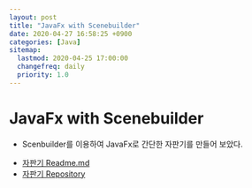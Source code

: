 ```yaml
---
layout: post
title: "JavaFx with Scenebuilder"
date: 2020-04-27 16:58:25 +0900
categories: [Java]
sitemap:
  lastmod: 2020-04-25 17:00:00
  changefreq: daily
  priority: 1.0
---
```


# JavaFx with Scenebuilder

- Scenbuilder를 이용하여 JavaFx로 간단한 자판기를 만들어 보았다.

* [자판기 Readme.md](https://github.com/Marshmellowon/teamproject_vendingmachine)
* [자판기 Repository](https://github.com/Algorithmteam2020/teamproject_vendingmachine)

